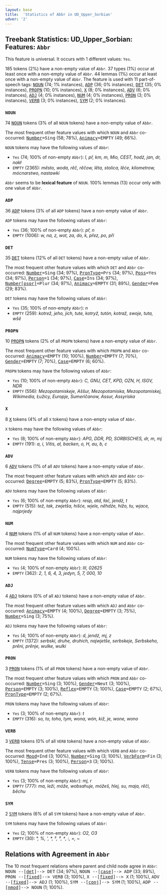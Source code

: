 ```yaml
---
layout: base
title:  'Statistics of Abbr in UD_Upper_Sorbian'
udver: '2'
---
```


## Treebank Statistics: UD_Upper_Sorbian: Features: `Abbr`

This feature is universal.
It occurs with 1 different values: `Yes`.

185 tokens (2%) have a non-empty value of `Abbr`.
37 types (1%) occur at least once with a non-empty value of `Abbr`.
44 lemmas (1%) occur at least once with a non-empty value of `Abbr`.
The feature is used with 11 part-of-speech tags: <tt><a href="hsb-pos-NOUN.html">NOUN</a></tt> (74; 1% instances), <tt><a href="hsb-pos-ADP.html">ADP</a></tt> (36; 0% instances), <tt><a href="hsb-pos-DET.html">DET</a></tt> (35; 0% instances), <tt><a href="hsb-pos-PROPN.html">PROPN</a></tt> (10; 0% instances), <tt><a href="hsb-pos-X.html">X</a></tt> (8; 0% instances), <tt><a href="hsb-pos-ADV.html">ADV</a></tt> (6; 0% instances), <tt><a href="hsb-pos-ADJ.html">ADJ</a></tt> (4; 0% instances), <tt><a href="hsb-pos-NUM.html">NUM</a></tt> (4; 0% instances), <tt><a href="hsb-pos-PRON.html">PRON</a></tt> (3; 0% instances), <tt><a href="hsb-pos-VERB.html">VERB</a></tt> (3; 0% instances), <tt><a href="hsb-pos-SYM.html">SYM</a></tt> (2; 0% instances).

### `NOUN`

74 <tt><a href="hsb-pos-NOUN.html">NOUN</a></tt> tokens (3% of all `NOUN` tokens) have a non-empty value of `Abbr`.

The most frequent other feature values with which `NOUN` and `Abbr` co-occurred: <tt><a href="hsb-feat-Number.html">Number</a></tt><tt>=Sing</tt> (58; 78%), <tt><a href="hsb-feat-Animacy.html">Animacy</a></tt><tt>=EMPTY</tt> (49; 66%).

`NOUN` tokens may have the following values of `Abbr`:

* `Yes` (74; 100% of non-empty `Abbr`): <em>l, př, km, m, Mio, CEST, hodź, jan, dr, nakł</em>
* `EMPTY` (2365): <em>město, woda, rěč, rěčow, lěta, stolica, lěće, kilometrow, mócnarstwo, nastawki</em>

`Abbr` seems to be **lexical feature** of `NOUN`. 100% lemmas (13) occur only with one value of `Abbr`.

### `ADP`

36 <tt><a href="hsb-pos-ADP.html">ADP</a></tt> tokens (3% of all `ADP` tokens) have a non-empty value of `Abbr`.

`ADP` tokens may have the following values of `Abbr`:

* `Yes` (36; 100% of non-empty `Abbr`): <em>př, n</em>
* `EMPTY` (1006): <em>w, na, z, wot, za, do, k, přez, po, při</em>

### `DET`

35 <tt><a href="hsb-pos-DET.html">DET</a></tt> tokens (12% of all `DET` tokens) have a non-empty value of `Abbr`.

The most frequent other feature values with which `DET` and `Abbr` co-occurred: <tt><a href="hsb-feat-Number.html">Number</a></tt><tt>=Sing</tt> (34; 97%), <tt><a href="hsb-feat-PronType.html">PronType</a></tt><tt>=Prs</tt> (34; 97%), <tt><a href="hsb-feat-Poss.html">Poss</a></tt><tt>=Yes</tt> (34; 97%), <tt><a href="hsb-feat-Person.html">Person</a></tt><tt>=1</tt> (34; 97%), <tt><a href="hsb-feat-Case.html">Case</a></tt><tt>=Ins</tt> (34; 97%), <tt><a href="hsb-feat-Number-psor.html">Number[psor]</a></tt><tt>=Plur</tt> (34; 97%), <tt><a href="hsb-feat-Animacy.html">Animacy</a></tt><tt>=EMPTY</tt> (31; 89%), <tt><a href="hsb-feat-Gender.html">Gender</a></tt><tt>=Fem</tt> (29; 83%).

`DET` tokens may have the following values of `Abbr`:

* `Yes` (35; 100% of non-empty `Abbr`): <em>n</em>
* `EMPTY` (259): <em>kotrež, jeho, jich, tute, kotryž, tutón, kotraž, swoje, tuta, wšě</em>

### `PROPN`

10 <tt><a href="hsb-pos-PROPN.html">PROPN</a></tt> tokens (2% of all `PROPN` tokens) have a non-empty value of `Abbr`.

The most frequent other feature values with which `PROPN` and `Abbr` co-occurred: <tt><a href="hsb-feat-Animacy.html">Animacy</a></tt><tt>=EMPTY</tt> (10; 100%), <tt><a href="hsb-feat-Number.html">Number</a></tt><tt>=EMPTY</tt> (7; 70%), <tt><a href="hsb-feat-Gender.html">Gender</a></tt><tt>=EMPTY</tt> (7; 70%), <tt><a href="hsb-feat-Case.html">Case</a></tt><tt>=EMPTY</tt> (6; 60%).

`PROPN` tokens may have the following values of `Abbr`:

* `Yes` (10; 100% of non-empty `Abbr`): <em>C, GNU, CET, KPD, OZN, H, ISGV, NDR</em>
* `EMPTY` (556): <em>Mezopotamiskeje, Aššur, Mezopotamiska, Mezopotamiskej, Wikimedia, Łužicy, Europje, Sumeričanow, Assur, Assyriska</em>

### `X`

8 <tt><a href="hsb-pos-X.html">X</a></tt> tokens (4% of all `X` tokens) have a non-empty value of `Abbr`.

`X` tokens may have the following values of `Abbr`:

* `Yes` (8; 100% of non-empty `Abbr`): <em>APG, DDR, PD, SORBISCHES, dr, m, mj</em>
* `EMPTY` (191): <em>a, i, Vitis, al, backen, o, H, au, b, c</em>

### `ADV`

6 <tt><a href="hsb-pos-ADV.html">ADV</a></tt> tokens (1% of all `ADV` tokens) have a non-empty value of `Abbr`.

The most frequent other feature values with which `ADV` and `Abbr` co-occurred: <tt><a href="hsb-feat-Degree.html">Degree</a></tt><tt>=EMPTY</tt> (5; 83%), <tt><a href="hsb-feat-PronType.html">PronType</a></tt><tt>=EMPTY</tt> (5; 83%).

`ADV` tokens may have the following values of `Abbr`:

* `Yes` (6; 100% of non-empty `Abbr`): <em>resp, atd, łać, jendź, t</em>
* `EMPTY` (515): <em>tež, tak, zwjetša, hišće, wjele, něhdźe, hižo, tu, wjace, najprjedy</em>

### `NUM`

4 <tt><a href="hsb-pos-NUM.html">NUM</a></tt> tokens (1% of all `NUM` tokens) have a non-empty value of `Abbr`.

The most frequent other feature values with which `NUM` and `Abbr` co-occurred: <tt><a href="hsb-feat-NumType.html">NumType</a></tt><tt>=Card</tt> (4; 100%).

`NUM` tokens may have the following values of `Abbr`:

* `Yes` (4; 100% of non-empty `Abbr`): <em>III, 02625</em>
* `EMPTY` (362): <em>2, 1, 6, 4, 3, jedyn, 5, 7, 000, 10</em>

### `ADJ`

4 <tt><a href="hsb-pos-ADJ.html">ADJ</a></tt> tokens (0% of all `ADJ` tokens) have a non-empty value of `Abbr`.

The most frequent other feature values with which `ADJ` and `Abbr` co-occurred: <tt><a href="hsb-feat-Animacy.html">Animacy</a></tt><tt>=EMPTY</tt> (4; 100%), <tt><a href="hsb-feat-Degree.html">Degree</a></tt><tt>=EMPTY</tt> (3; 75%), <tt><a href="hsb-feat-Number.html">Number</a></tt><tt>=Sing</tt> (3; 75%).

`ADJ` tokens may have the following values of `Abbr`:

* `Yes` (4; 100% of non-empty `Abbr`): <em>d, jendź, mj, z</em>
* `EMPTY` (1372): <em>serbski, druhe, druhich, najwjetše, serbskeje, Serbskeho, prěni, prěnje, wulke, wulki</em>

### `PRON`

3 <tt><a href="hsb-pos-PRON.html">PRON</a></tt> tokens (1% of all `PRON` tokens) have a non-empty value of `Abbr`.

The most frequent other feature values with which `PRON` and `Abbr` co-occurred: <tt><a href="hsb-feat-Number.html">Number</a></tt><tt>=Sing</tt> (3; 100%), <tt><a href="hsb-feat-Gender.html">Gender</a></tt><tt>=Neut</tt> (3; 100%), <tt><a href="hsb-feat-Person.html">Person</a></tt><tt>=EMPTY</tt> (3; 100%), <tt><a href="hsb-feat-Reflex.html">Reflex</a></tt><tt>=EMPTY</tt> (3; 100%), <tt><a href="hsb-feat-Case.html">Case</a></tt><tt>=EMPTY</tt> (2; 67%), <tt><a href="hsb-feat-PronType.html">PronType</a></tt><tt>=EMPTY</tt> (2; 67%).

`PRON` tokens may have the following values of `Abbr`:

* `Yes` (3; 100% of non-empty `Abbr`): <em>t</em>
* `EMPTY` (316): <em>so, to, toho, tym, wona, wón, kiž, je, wone, wono</em>

### `VERB`

3 <tt><a href="hsb-pos-VERB.html">VERB</a></tt> tokens (0% of all `VERB` tokens) have a non-empty value of `Abbr`.

The most frequent other feature values with which `VERB` and `Abbr` co-occurred: <tt><a href="hsb-feat-Mood.html">Mood</a></tt><tt>=Ind</tt> (3; 100%), <tt><a href="hsb-feat-Number.html">Number</a></tt><tt>=Sing</tt> (3; 100%), <tt><a href="hsb-feat-VerbForm.html">VerbForm</a></tt><tt>=Fin</tt> (3; 100%), <tt><a href="hsb-feat-Tense.html">Tense</a></tt><tt>=Pres</tt> (3; 100%), <tt><a href="hsb-feat-Person.html">Person</a></tt><tt>=3</tt> (3; 100%).

`VERB` tokens may have the following values of `Abbr`:

* `Yes` (3; 100% of non-empty `Abbr`): <em>mj, r</em>
* `EMPTY` (777): <em>ma, leži, móže, wobsahuje, móžeš, hlej, su, maja, rěči, běchu</em>

### `SYM`

2 <tt><a href="hsb-pos-SYM.html">SYM</a></tt> tokens (6% of all `SYM` tokens) have a non-empty value of `Abbr`.

`SYM` tokens may have the following values of `Abbr`:

* `Yes` (2; 100% of non-empty `Abbr`): <em>O2, O3</em>
* `EMPTY` (30): <em>°, %, ', *, ², ³, †, :, =, ~</em>

## Relations with Agreement in `Abbr`

The 10 most frequent relations where parent and child node agree in `Abbr`:
<tt>NOUN --[<tt><a href="hsb-dep-det.html">det</a></tt>]--> DET</tt> (34; 97%),
<tt>NOUN --[<tt><a href="hsb-dep-case.html">case</a></tt>]--> ADP</tt> (33; 89%),
<tt>PRON --[<tt><a href="hsb-dep-fixed.html">fixed</a></tt>]--> VERB</tt> (3; 100%),
<tt>X --[<tt><a href="hsb-dep-fixed.html">fixed</a></tt>]--> X</tt> (1; 100%),
<tt>ADV --[<tt><a href="hsb-dep-fixed.html">fixed</a></tt>]--> ADJ</tt> (1; 100%),
<tt>SYM --[<tt><a href="hsb-dep-conj.html">conj</a></tt>]--> SYM</tt> (1; 100%),
<tt>ADP --[<tt><a href="hsb-dep-nmod.html">nmod</a></tt>]--> NOUN</tt> (1; 100%).

